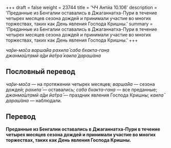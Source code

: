 +++
draft = false
weight = 23744
title = 'ЧЧ Антйа 10.106'
description = 'Преданные из Бенгалии оставались в Джаганнатха-Пури в течение четырех месяцев сезона дождей и принимали участие во многих торжествах, таких как День явления Господа Кришны.'
summary = 'Преданные из Бенгалии оставались в Джаганнатха-Пури в течение четырех месяцев сезона дождей и принимали участие во многих торжествах, таких как День явления Господа Кришны.'
+++

_ча̄ри-ма̄са варша̄йа рахила̄ саба бхакта-ган̣а  
джанма̄шт̣амӣ а̄ди йа̄тра̄ каила̄ дараш́ана_

## Пословный перевод

_ча̄ри_\-_ма̄са_ — на протяжении четырех месяцев; _варша̄йа_ — сезона дождей; _рахила̄_ — оставались; _саба_ _бхакта_\-_ган̣а_ — все преданные; _джанма̄шт̣амӣ_ _а̄ди_ _йа̄тра̄_ — праздник явления Господа Кришны; _каила̄_ _дараш́ана_ — наблюдали.

## Перевод

**Преданные из Бенгалии оставались в Джаганнатха-Пури в течение четырех месяцев сезона дождей и принимали участие во многих торжествах, таких как День явления Господа Кришны.**
